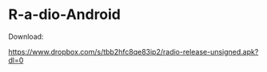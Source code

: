 # R-a-dio-Android

Download:

https://www.dropbox.com/s/tbb2hfc8qe83ip2/radio-release-unsigned.apk?dl=0
